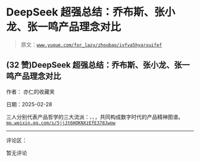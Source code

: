 # DeepSeek 超强总结：乔布斯、张小龙、张一鸣产品理念对比

> 原文：[`www.yuque.com/for_lazy/zhoubao/ivfva5hyarxuifef`](https://www.yuque.com/for_lazy/zhoubao/ivfva5hyarxuifef)

## (32 赞)DeepSeek 超强总结：乔布斯、张小龙、张一鸣产品理念对比

作者： 亦仁的收藏夹

日期：2025-02-28

三人分别代表产品哲学的三大流派：、、，共同构成数字时代的产品精神图谱。 [`mp.weixin.qq.com/s/5jjJt6HOKNXzEfE378Jwpw`](https://mp.weixin.qq.com/s/5jjJt6HOKNXzEfE378Jwpw)

* * *

评论区：

暂无评论